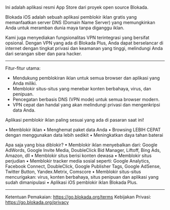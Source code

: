 Ini adalah aplikasi resmi App Store dari proyek open source Blokada.

Blokada iOS adalah sebuah aplikasi pemblokir iklan gratis yang memanfaatkan server DNS (Domain Name Server) yang memungkinkan Anda untuk meramban dunia maya tanpa diganggu iklan.

Kami juga menyediakan fungsionalitas VPN terintegrasi yang bersifat opsional. Dengan VPN yang ada di Blokada Plus, Anda dapat berselancar di internet dengan tingkat privasi dan keamanan yang tinggi, melindungi Anda dari serangan siber dan para hacker.

----

Fitur-fitur utama:

- Mendukung pemblokiran iklan untuk semua browser dan aplikasi yang Anda miliki.
- Memblokir situs-situs yang menebar konten berbahaya, virus, dan penipuan.
- Pencegatan berbasis DNS (VPN mode) untuk semua browser modern.
- VPN cepat dan handal yang akan melindungi privasi dan mengenkripsi data Anda.

Aplikasi pemblokir iklan paling sesuai yang ada di pasaran saat ini!

• Memblokir iklan • Menghemat paket data Anda • Browsing LEBIH CEPAT dengan menggunakan data lebih sedikit • Meningkatkan daya tahan baterai

Apa saja yang bisa diblokir? • Memblokir iklan menyebalkan dari: Google AdWords, Google Invite Media, DoubleClick Bid Manager, Liftoff, Bing Ads, Amazon, dll • Memblokir situs berisi konten dewasa • Memblokir situs perjudian • Memblokir tracker media sosial seperti: Google Analytics, Facebook Connect, DoubleClick, Google Publisher Tags, Google AdSense, Twitter Button, Yandex.Metrix, Comscore • Memblokir situs-situs mencurigakan: virus, konten berbahaya, situs penipuan dan aplikasi yang sudah dimanipulasi • Aplikasi iOS pemblokir iklan Blokada Plus.

----

Ketentuan Pemakaian: https://go.blokada.org/terms Kebijakan Privasi: https://go.blokada.org/privacy
